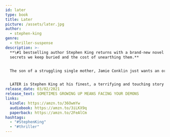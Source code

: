 ```yaml
---
id: later
type: book
title: Later
picture: /assets/later.jpg
author:
  - stephen-king
genre:
  - thriller-suspense
description: >-
  **\#1 bestselling author Stephen King returns with a brand-new novel about the
  secrets we keep buried and the cost of unearthing them.**


  The son of a struggling single mother, Jamie Conklin just wants an ordinary childhood. But Jamie is no ordinary child. Born with an unnatural ability his mom urges him to keep secret, Jamie can see what no one else can see and learn what no one else can learn. But the cost of using this ability is higher than Jamie can imagine - as he discovers when an NYPD detective draws him into the pursuit of a killer who has threatened to strike from beyond the grave.


  LATER is Stephen King at his finest, a terrifying and touching story of innocence lost and the trials that test our sense of right and wrong. With echoes of King's classic novel It, LATER is a powerful, haunting, unforgettable exploration of what it takes to stand up to evil in all the faces it wears.
release_date: 03/02/2021
release_text: SOMETIMES GROWING UP MEANS FACING YOUR DEMONS
links:
  kindle: https://amzn.to/36OwmYw
  audiobook: https://amzn.to/3iLKX9q
  paperback: https://amzn.to/2FeAlCm
hashtags:
  - "#StephenKing"
  - "#thriller"
---
```

